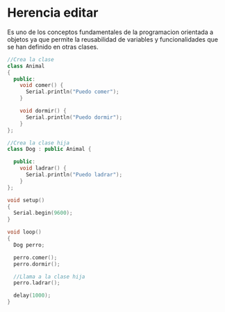 # Herencia editar
Es uno de los conceptos fundamentales de la programacion orientada a objetos ya que permite la reusabilidad de variables y funcionalidades que se han definido en otras clases.

```c++
//Crea la clase
class Animal
{
  public:
    void comer() {
      Serial.println("Puedo comer");
    }

    void dormir() {
      Serial.println("Puedo dormir");
    }
};

//Crea la clase hija
class Dog : public Animal {

  public:
    void ladrar() {
      Serial.println("Puedo ladrar");
    }
};

void setup()
{
  Serial.begin(9600);
}

void loop()
{
  Dog perro;

  perro.comer();
  perro.dormir();

  //Llama a la clase hija
  perro.ladrar();

  delay(1000);
}
```
